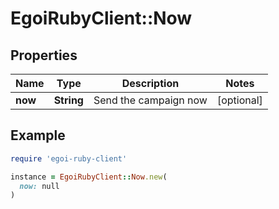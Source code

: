 # EgoiRubyClient::Now

## Properties

| Name | Type | Description | Notes |
| ---- | ---- | ----------- | ----- |
| **now** | **String** | Send the campaign now | [optional] |

## Example

```ruby
require 'egoi-ruby-client'

instance = EgoiRubyClient::Now.new(
  now: null
)
```

